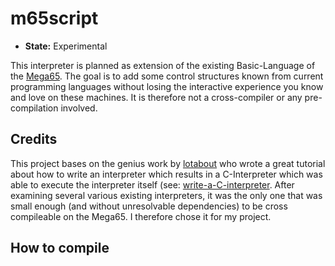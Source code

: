 # m65script
* **State:** Experimental

This interpreter is planned as extension of the existing Basic-Language of the [Mega65](https://mega65.org). The goal is to add some control structures known from current programming languages without losing the interactive experience you know and love on these machines.
It is therefore not a cross-compiler or any pre-compilation involved.

## Credits
This project bases on the genius work by [lotabout](https://github.com/lotabout) who wrote a great tutorial about how to write an interpreter which results in a C-Interpreter which was able to execute the interpreter itself (see: [write-a-C-interpreter](https://github.com/lotabout/write-a-C-interpreter).
After examining several various existing interpreters, it was the only one that was small enough (and without unresolvable dependencies) to be cross compileable on the Mega65. I therefore chose it for my project.

## How to compile
